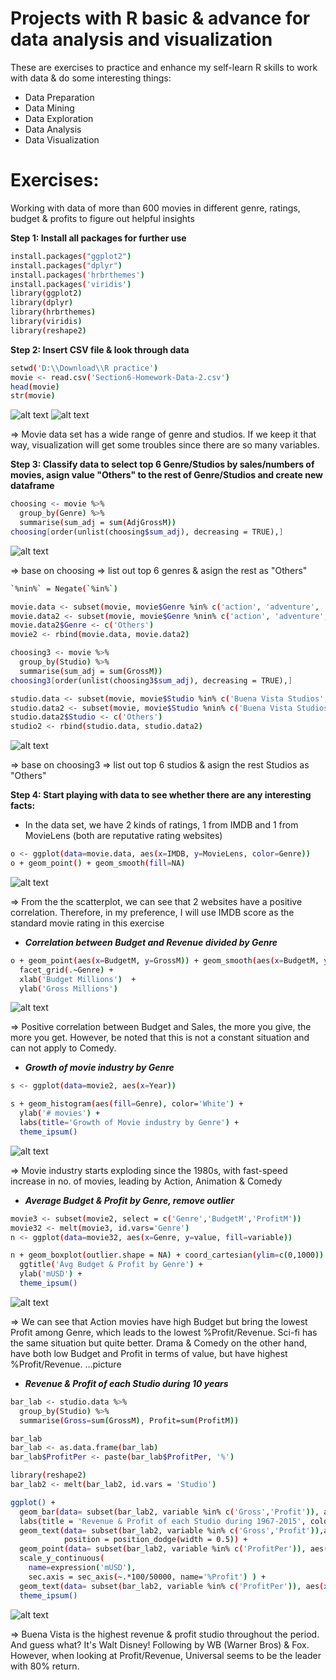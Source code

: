 # Projects with R basic & advance for data analysis and visualization

These are exercises to practice and enhance my self-learn R skills to work with data & do some interesting things:
  - Data Preparation
  - Data Mining
  - Data Exploration
  - Data Analysis
  - Data Visualization

# Exercises: 
Working with data of more than 600 movies in different genre, ratings, budget & profits to figure out helpful insights


**Step 1: Install all packages for further use**
```sh
install.packages("ggplot2")
install.packages("dplyr")
install.packages('hrbrthemes')
install.packages('viridis')
library(ggplot2)
library(dplyr)
library(hrbrthemes)
library(viridis)
library(reshape2)
```
**Step 2: Insert CSV file & look through data**
```sh
setwd('D:\\Download\\R practice')
movie <- read.csv('Section6-Homework-Data-2.csv')
head(movie)
str(movie)
```
![alt text](headmovie.PNG "Logo Title Text 1")
![alt text](str.png "Logo Title Text 1")

=> Movie data set has a wide range of genre and studios. If we keep it that way, visualization will get some troubles since there are so many variables. 

**Step 3: Classify data to select top 6 Genre/Studios by sales/numbers of movies, asign value "Others" to the rest of Genre/Studios and create new dataframe**
```sh
choosing <- movie %>%
  group_by(Genre) %>%
  summarise(sum_adj = sum(AdjGrossM))
choosing[order(unlist(choosing$sum_adj), decreasing = TRUE),]
```
![alt text](choosing.PNG "Logo Title Text 1")

=> base on choosing => list out top 6 genres & asign the rest as "Others"
```sh
`%nin%` = Negate(`%in%`)

movie.data <- subset(movie, movie$Genre %in% c('action', 'adventure', 'animation', 'drama', 'comedy', 'sci-fi'))
movie.data2 <- subset(movie, movie$Genre %nin% c('action', 'adventure',     'animation','drama','comedy', 'sci-fi'))
movie.data2$Genre <- c('Others')
movie2 <- rbind(movie.data, movie.data2)

choosing3 <- movie %>%
  group_by(Studio) %>%
  summarise(sum_adj = sum(GrossM))
choosing3[order(unlist(choosing3$sum_adj), decreasing = TRUE),]

studio.data <- subset(movie, movie$Studio %in% c('Buena Vista Studios','WB','Fox','Universal', 'Paramount Pictures','Sony'))
studio.data2 <- subset(movie, movie$Studio %nin% c('Buena Vista Studios', 'WB','Fox','Universal', 'Paramount Pictures','Sony'))
studio.data2$Studio <- c('Others')
studio2 <- rbind(studio.data, studio.data2)
```
![alt text](choosing3.PNG "Logo Title Text 1")

=> base on choosing3 => list out top 6 studios & asign the rest Studios as "Others" 


**Step 4: Start playing with data to see whether there are any interesting facts:**
* In the data set, we have 2 kinds of ratings, 1 from IMDB and 1 from MovieLens (both are reputative rating websites)
```sh
o <- ggplot(data=movie.data, aes(x=IMDB, y=MovieLens, color=Genre))
o + geom_point() + geom_smooth(fill=NA)
```
![alt text](Rplot_LensvsIMDB.png "Logo Title Text 1")

=> From the the scatterplot, we can see that 2 websites have a positive correlation. Therefore, in my preference, I will use IMDB score as the standard movie rating in this exercise 

* **_Correlation between Budget and Revenue divided by Genre_**
```sh
o + geom_point(aes(x=BudgetM, y=GrossM)) + geom_smooth(aes(x=BudgetM, y=GrossM), fill=NA) +
  facet_grid(.~Genre) +
  xlab('Budget Millions')  +
  ylab('Gross Millions')
```
![alt text](Rplot_BudvsRev.png "Logo Title Text 1")

=> Positive correlation between Budget and Sales, the more you give, the more you get. However, be noted that this is not a constant situation and can not apply to Comedy.


* **_Growth of movie industry by Genre_**
```sh
s <- ggplot(data=movie2, aes(x=Year))

s + geom_histogram(aes(fill=Genre), color='White') +
  ylab('# movies') +
  labs(title='Growth of Movie industry by Genre') +
  theme_ipsum()
```
![alt text](Rplot_growthmovie.png "Logo Title Text 1")

=> Movie industry starts exploding since the 1980s, with fast-speed increase in no. of movies, leading by Action, Animation & Comedy

* **_Average Budget & Profit by Genre, remove outlier_**
```sh
movie3 <- subset(movie2, select = c('Genre','BudgetM','ProfitM'))
movie32 <- melt(movie3, id.vars='Genre')
n <- ggplot(data=movie32, aes(x=Genre, y=value, fill=variable))

n + geom_boxplot(outlier.shape = NA) + coord_cartesian(ylim=c(0,1000)) +
  ggtitle('Avg Budget & Profit by Genre') +
  ylab('mUSD') +
  theme_ipsum()
```
![alt text](Rplot_AvgBudnPro.png "Logo Title Text 1")

=> We can see that Action movies have high Budget but bring the lowest Profit among Genre, which leads to the lowest %Profit/Revenue. Sci-fi has the same situation but quite better. Drama & Comedy on the other hand, have both low Budget and Profit in terms of value, but have highest %Profit/Revenue. 
...picture

* **_Revenue & Profit of each Studio during 10 years_**
```sh
bar_lab <- studio.data %>%
  group_by(Studio) %>%
  summarise(Gross=sum(GrossM), Profit=sum(ProfitM))

bar_lab
bar_lab <- as.data.frame(bar_lab)
bar_lab$ProfitPer <- paste(bar_lab$ProfitPer, '%')

library(reshape2)
bar_lab2 <- melt(bar_lab2, id.vars = 'Studio')

ggplot() +  
  geom_bar(data= subset(bar_lab2, variable %in% c('Gross','Profit')), aes(x=Studio, y=value, fill=variable), stat='identity',width=0.5, position = 'dodge') +
  labs(title = 'Revenue & Profit of each Studio during 1967-2015', color='', fill='') +
  geom_text(data= subset(bar_lab2, variable %in% c('Gross','Profit')),aes(x=Studio, y=value, color=variable, label=(round(value))), vjust = -0.3, 
            position = position_dodge(width = 0.5)) +
  geom_point(data= subset(bar_lab2, variable %in% c('ProfitPer')), aes(x=Studio, y=value*50000/100, fill=variable, color=variable), group=1, size=3) +
  scale_y_continuous(
    name=expression('mUSD'),
    sec.axis = sec_axis(~.*100/50000, name='%Profit') ) +
  geom_text(data= subset(bar_lab2, variable %in% c('ProfitPer')), aes(x=Studio, y=value*50000/100, color=variable, label=round(value,0)), size=4, vjust=-0.7) +
  theme_ipsum()
```

![alt text](Rplot_RevnPro.png "Logo Title Text 1")

=> Buena Vista is the highest revenue & profit studio throughout the period. And guess what? It's Walt Disney! Following by WB (Warner Bros) & Fox. 
However, when looking at Profit/Revenue,  Universal seems to be the leader with 80% return.




